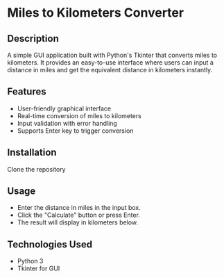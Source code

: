 # Miles to Kilometers Converter

## Description
A simple GUI application built with Python's Tkinter that converts miles to kilometers.
It provides an easy-to-use interface where users can input a distance in miles and get the equivalent distance in kilometers instantly.

## Features
- User-friendly graphical interface  
- Real-time conversion of miles to kilometers  
- Input validation with error handling  
- Supports Enter key to trigger conversion  

## Installation
Clone the repository

## Usage
- Enter the distance in miles in the input box.
- Click the "Calculate" button or press Enter.
- The result will display in kilometers below.

## Technologies Used
- Python 3
- Tkinter for GUI
